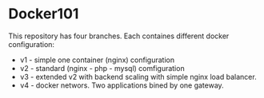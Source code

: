 # Docker101
This repository has four branches. Each containes different docker configuration: 
* v1 - simple one container (nginx) configuration
* v2 - standard (nginx - php - mysql) comfiguration
* v3 - extended v2 with backend scaling with simple nginx load balancer.
* v4 - docker networs. Two applications bined by one gateway.
